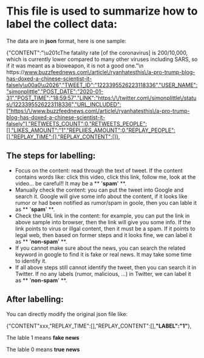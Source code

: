 # This file is used to summarize how to label the collect data:

The data are in **json** format, here is one sample:

{"CONTENT":"\u201cThe fatality rate [of the coronavirus] is 200\/10,000, which is currently lower compared to many other viruses including SARS, so if it was meant as a bioweapon, it is not a good one.\"\n https:\/\/www.buzzfeednews.com\/article\/ryanhatesthis\/a-pro-trump-blog-has-doxed-a-chinese-scientist-it-falsely\u00a0\u2026","TWEET_ID":"1223395526223118336","USER_NAME":"simonplittle","POST_DATE":"2020-01-31","POST_TIME":"18:59:57","LINK":"https:\/\/twitter.com\/simonplittle\/status\/1223395526223118336","URL_INCLUDED":["https:\/\/www.buzzfeednews.com\/article\/ryanhatesthis\/a-pro-trump-blog-has-doxed-a-chinese-scientist-it-falsely"],"RETWEETS_COUNT":0,"RETWEETS_PEOPLE":[],"LIKES_AMOUNT":"1","REPLIIES_AMOUNT":0,"REPLAY_PEOPLE":[],"REPLAY_TIME":[],"REPLAY_CONTENT":[]},

## The steps for labelling:

* Focus on the content: read through the text of tweet. If the content contains words like: click this video, click this link, follow me, look at the video... be careful!! It may be a ** '**spam**' **.
* Manually check the content: you can put the tweet into Google and search it. Google will give some info about the content, if it looks like rumor or had been notified as rumor/spam in goole, then you can lable it as ** '**spam**' **.
* Check the URL link in the content: for example, you can put the link in above sample into browser, then the link will give you some info. If the link points to virus or illgal content, then it must be a spam. If it points to legal web, then based on former steps and it looks fine, we can label it as ** '**non-spam**' **.
* If you cannot make sure about the news, you can search the related keyword in google to find it is fake or real news. It may take some time to identify it.
* If all above steps still cannot identify the tweet, then you can search it in Twitter. If no any labels (rumor, malicious, ...) in Twitter, we can label it as ** '**non-spam**' **.

## After labelling:

You can directly modify the original json file like:

{"CONTENT"xxx,"REPLAY_TIME":[],"REPLAY_CONTENT":[],**"LABEL":"1"**},

The lable 1 means **fake news**

The lable 0 means **true news**
